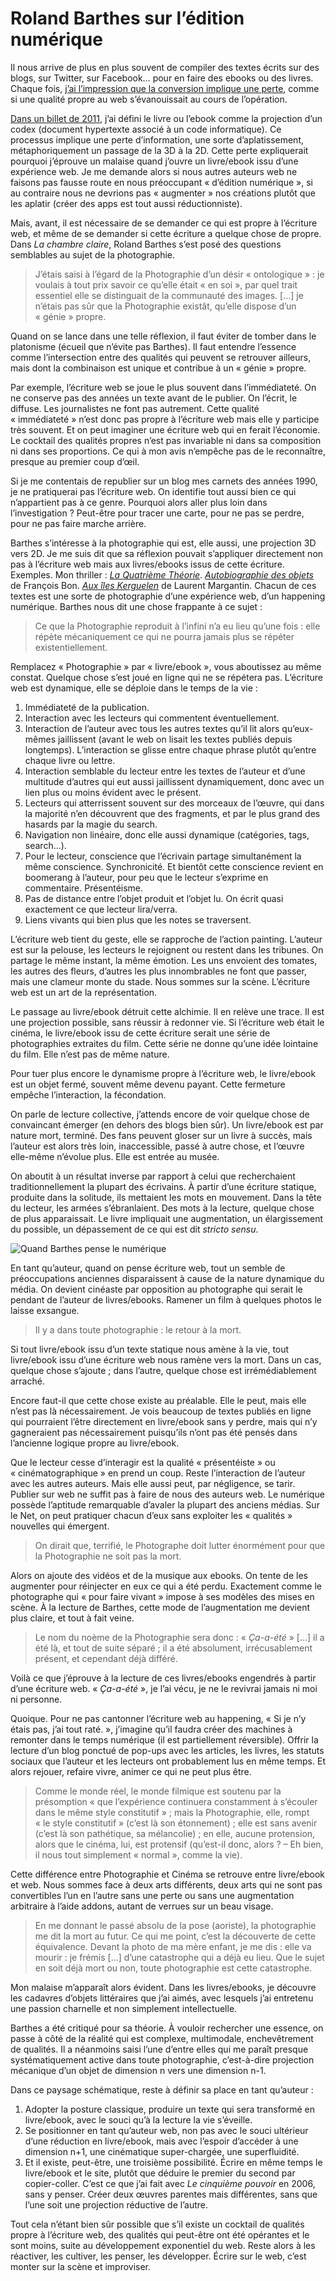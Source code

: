 # Roland Barthes sur l’édition numérique

Il nous arrive de plus en plus souvent de compiler des textes écrits sur des blogs, sur Twitter, sur Facebook… pour en faire des ebooks ou des livres. Chaque fois, [j’ai l’impression que la conversion implique une perte](https://tcrouzet.com/2013/04/15/la-discontinuite-du-web-et-leclatement-de-nos-vies/), comme si une qualité propre au web s’évanouissait au cours de l’opération.<span id="more-32569"></span>

[Dans un billet de 2011](https://tcrouzet.com/2011/01/26/definir-livre-electronique/), j’ai défini le livre ou l’ebook comme la projection d’un codex (document hypertexte associé à un code informatique). Ce processus implique une perte d’information, une sorte d’aplatissement, métaphoriquement un passage de la 3D à la 2D. Cette perte expliquerait pourquoi j’éprouve un malaise quand j’ouvre un livre/ebook issu d’une expérience web. Je me demande alors si nous autres auteurs web ne faisons pas fausse route en nous préoccupant « d’édition numérique », si au contraire nous ne devrions pas « augmenter » nos créations plutôt que les aplatir (créer des apps est tout aussi réductionniste).

Mais, avant, il est nécessaire de se demander ce qui est propre à l’écriture web, et même de se demander si cette écriture a quelque chose de propre. Dans *La chambre claire*, Roland Barthes s’est posé des questions semblables au sujet de la photographie.

> J’étais saisi à l’égard de la Photographie d’un désir « ontologique » : je voulais à tout prix savoir ce qu’elle était « en soi », par quel trait essentiel elle se distinguait de la communauté des images. \[…\] je n’étais pas sûr que la Photographie existât, qu’elle dispose d’un « génie » propre.

Quand on se lance dans une telle réflexion, il faut éviter de tomber dans le platonisme (écueil que n’évite pas Barthes). Il faut entendre l’essence comme l’intersection entre des qualités qui peuvent se retrouver ailleurs, mais dont la combinaison est unique et contribue à un « génie » propre.

Par exemple, l’écriture web se joue le plus souvent dans l’immédiateté. On ne conserve pas des années un texte avant de le publier. On l’écrit, le diffuse. Les journalistes ne font pas autrement. Cette qualité « immédiateté » n’est donc pas propre à l’écriture web mais elle y participe très souvent. Et on peut imaginer une écriture web qui en ferait l’économie. Le cocktail des qualités propres n’est pas invariable ni dans sa composition ni dans ses proportions. Ce qui à mon avis n’empêche pas de le reconnaître, presque au premier coup d’œil.

Si je me contentais de republier sur un blog mes carnets des années 1990, je ne pratiquerai pas l’écriture web. On identifie tout aussi bien ce qui n’appartient pas à ce genre. Pourquoi alors aller plus loin dans l’investigation ? Peut-être pour tracer une carte, pour ne pas se perdre, pour ne pas faire marche arrière.

Barthes s’intéresse à la photographie qui est, elle aussi, une projection 3D vers 2D. Je me suis dit que sa réflexion pouvait s’appliquer directement non pas à l’écriture web mais aux livres/ebooks issus de cette écriture. Exemples. Mon thriller : [*La Quatrième Théorie*](https://tcrouzet.com/la-quatrieme-theorie/). [*Autobiographie des objets*](http://www.tierslivre.net/spip/spip.php?article2971) de François Bon. [*Aux îles Kerguelen*](http://www.oeuvresouvertes.net/spip.php?article1947) de Laurent Margantin. Chacun de ces textes est une sorte de photographie d’une expérience web, d’un happening numérique. Barthes nous dit une chose frappante à ce sujet :

> Ce que la Photographie reproduit à l’infini n’a eu lieu qu’une fois : elle répète mécaniquement ce qui ne pourra jamais plus se répéter existentiellement.

Remplacez « Photographie » par « livre/ebook », vous aboutissez au même constat. Quelque chose s’est joué en ligne qui ne se répétera pas. L’écriture web est dynamique, elle se déploie dans le temps de la vie :

1. Immédiateté de la publication.
2. Interaction avec les lecteurs qui commentent éventuellement.
3. Interaction de l’auteur avec tous les autres textes qu’il lit alors qu’eux-mêmes jaillissent (avant le web on lisait les textes publiés depuis longtemps). L’interaction se glisse entre chaque phrase plutôt qu’entre chaque livre ou lettre.
4. Interaction semblable du lecteur entre les textes de l’auteur et d’une multitude d’autres qui eut aussi jaillissent dynamiquement, donc avec un lien plus ou moins évident avec le présent.
5. Lecteurs qui atterrissent souvent sur des morceaux de l’œuvre, qui dans la majorité n’en découvrent que des fragments, et par le plus grand des hasards par la magie du search.
6. Navigation non linéaire, donc elle aussi dynamique (catégories, tags, search…).
7. Pour le lecteur, conscience que l’écrivain partage simultanément la même conscience. Synchronicité. Et bientôt cette conscience revient en boomerang à l’auteur, pour peu que le lecteur s’exprime en commentaire. Présentéisme.
8. Pas de distance entre l’objet produit et l’objet lu. On écrit quasi exactement ce que lecteur lira/verra.
9. Liens vivants qui bien plus que les notes se traversent.

L’écriture web tient du geste, elle se rapproche de l’action painting. L’auteur est sur la pelouse, les lecteurs le rejoignent ou restent dans les tribunes. On partage le même instant, la même émotion. Les uns envoient des tomates, les autres des fleurs, d’autres les plus innombrables ne font que passer, mais une clameur monte du stade. Nous sommes sur la scène. L’écriture web est un art de la représentation.

Le passage au livre/ebook détruit cette alchimie. Il en relève une trace. Il est une projection possible, sans réussir à redonner vie. Si l’écriture web était le cinéma, le livre/ebook issu de cette écriture serait une série de photographies extraites du film. Cette série ne donne qu’une idée lointaine du film. Elle n’est pas de même nature.

Pour tuer plus encore le dynamisme propre à l’écriture web, le livre/ebook est un objet fermé, souvent même devenu payant. Cette fermeture empêche l’interaction, la fécondation.

On parle de lecture collective, j’attends encore de voir quelque chose de convaincant émerger (en dehors des blogs bien sûr). Un livre/ebook est par nature mort, terminé. Des fans peuvent gloser sur un livre à succès, mais l’auteur est alors très loin, inaccessible, passé à autre chose, et l’œuvre elle-même n’évolue plus. Elle est entrée au musée.

On aboutit à un résultat inverse par rapport à celui que recherchaient traditionnellement la plupart des écrivains. À partir d’une écriture statique, produite dans la solitude, ils mettaient les mots en mouvement. Dans la tête du lecteur, les armées s’ébranlaient. Des mots à la lecture, quelque chose de plus apparaissait. Le livre impliquait une augmentation, un élargissement du possible, un dépassement de ce qui est dit *stricto sensu*.

![Quand Barthes pense le numérique](https://tcrouzet.com/images_tc/2013/04/barthes.jpg)

En tant qu’auteur, quand on pense écriture web, tout un semble de préoccupations anciennes disparaissent à cause de la nature dynamique du média. On devient cinéaste par opposition au photographe qui serait le pendant de l’auteur de livres/ebooks. Ramener un film à quelques photos le laisse exsangue.

> Il y a dans toute photographie : le retour à la mort.

Si tout livre/ebook issu d’un texte statique nous amène à la vie, tout livre/ebook issu d’une écriture web nous ramène vers la mort. Dans un cas, quelque chose s’ajoute ; dans l’autre, quelque chose est irrémédiablement arraché.

Encore faut-il que cette chose existe au préalable. Elle le peut, mais elle n’est pas là nécessairement. Je vois beaucoup de textes publiés en ligne qui pourraient l’être directement en livre/ebook sans y perdre, mais qui n’y gagneraient pas nécessairement puisqu’ils n’ont pas été pensés dans l’ancienne logique propre au livre/ebook.

Que le lecteur cesse d’interagir est la qualité « présentéiste » ou « cinématographique » en prend un coup. Reste l’interaction de l’auteur avec les autres auteurs. Mais elle aussi peut, par négligence, se tarir. Publier sur web ne suffit pas à faire de nous des auteurs web. Le numérique possède l’aptitude remarquable d’avaler la plupart des anciens médias. Sur le Net, on peut pratiquer chacun d’eux sans exploiter les « qualités » nouvelles qui émergent.

> On dirait que, terrifié, le Photographe doit lutter énormément pour que la Photographie ne soit pas la mort.

Alors on ajoute des vidéos et de la musique aux ebooks. On tente de les augmenter pour réinjecter en eux ce qui a été perdu. Exactement comme le photographe qui « pour faire vivant » impose à ses modèles des mises en scène. À la lecture de Barthes, cette mode de l’augmentation me devient plus claire, et tout à fait veine.

> Le nom du noème de la Photographie sera donc : « *Ça-a-été* » \[…\] il a été là, et tout de suite séparé ; il a été absolument, irrécusablement présent, et cependant déjà différé.

Voilà ce que j’éprouve à la lecture de ces livres/ebooks engendrés à partir d’une écriture web. « *Ça-a-été* », je l’ai vécu, je ne le revivrai jamais ni moi ni personne.

Quoique. Pour ne pas cantonner l’écriture web au happening, « Si je n’y étais pas, j’ai tout raté. », j’imagine qu’il faudra créer des machines à remonter dans le temps numérique (il est partiellement réversible). Offrir la lecture d’un blog ponctué de pop-ups avec les articles, les livres, les statuts sociaux que l’auteur et les lecteurs ont probablement lus en même temps. Et alors rejouer, refaire vivre, animer ce qui ne peut plus être.

> Comme le monde réel, le monde filmique est soutenu par la présomption « que l’expérience continuera constamment à s’écouler dans le même style constitutif » ; mais la Photographie, elle, rompt « le style constitutif » (c’est là son étonnement) ; elle est sans avenir (c’est là son pathétique, sa mélancolie) ; en elle, aucune protension, alors que le cinéma, lui, est protensif (qu’est-il donc, alors ? – Eh bien, il nous tout simplement « normal », comme la vie).

Cette différence entre Photographie et Cinéma se retrouve entre livre/ebook et web. Nous sommes face à deux arts différents, deux arts qui ne sont pas convertibles l’un en l’autre sans une perte ou sans une augmentation arbitraire à l’aide addons, autant de verrues sur un beau visage.

> En me donnant le passé absolu de la pose (aoriste), la photographie me dit la mort au futur. Ce qui me point, c’est la découverte de cette équivalence. Devant la photo de ma mère enfant, je me dis : elle va mourir : je frémis \[…\] d’une catastrophe qui a déjà eu lieu. Que le sujet en soit déjà mort ou non, toute photographie est cette catastrophe.

Mon malaise m’apparaît alors évident. Dans les livres/ebooks, je découvre les cadavres d’objets littéraires que j’ai aimés, avec lesquels j’ai entretenu une passion charnelle et non simplement intellectuelle.

Barthes a été critiqué pour sa théorie. À vouloir rechercher une essence, on passe à côté de la réalité qui est complexe, multimodale, enchevêtrement de qualités. Il a néanmoins saisi l’une d’entre elles qui me paraît presque systématiquement active dans toute photographie, c’est-à-dire projection mécanique d’un objet de dimension n vers une dimension n-1.

Dans ce paysage schématique, reste à définir sa place en tant qu’auteur :

1. Adopter la posture classique, produire un texte qui sera transformé en livre/ebook, avec le souci qu’à la lecture la vie s’éveille.
2. Se positionner en tant qu’auteur web, non pas avec le souci ultérieur d’une réduction en livre/ebook, mais avec l’espoir d’accéder à une dimension n+1, une cinématique super-chargée, une superfluidité.
3. Et il existe, peut-être, une troisième possibilité. Écrire en même temps le livre/ebook et le site, plutôt que déduire le premier du second par copier-coller. C’est ce que j’ai fait avec *Le cinquième pouvoir* en 2006, sans y penser. Créer deux œuvres parentes mais différentes, sans que l’une soit une projection réductive de l’autre.

Tout cela n’étant bien sûr possible que s’il existe un cocktail de qualités propre à l’écriture web, des qualités qui peut-être ont été opérantes et le sont moins, suite au développement exponentiel du web. Reste alors à les réactiver, les cultiver, les penser, les développer. Écrire sur le web, c’est monter sur la scène et improviser.